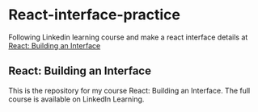 # React-interface-practice
Following Linkedin learning course and make a react interface
details at [React: Building an Interface](https://github.com/planetoftheweb/reactinterface2)

## React: Building an Interface

This is the repository for my course React: Building an Interface. The full course is available on LinkedIn Learning.

